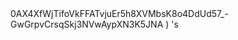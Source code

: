 <link rel="stylesheet" href="https://cdn.jsdelivr.net/npm/@algolia/algoliasearch-netlify-frontend@1/dist/algoliasearchNetlify.css" />
<script type="text/javascript" src="https://cdn.jsdelivr.net/npm/@algolia/algoliasearch-netlify-frontend@1/dist/algoliasearchNetlify.js">
</script>
<script type="text/javascript">
  algoliasearchNetlify({
    appId: '<YOUR_ALGOLIA_APP_ID>',
    apiKey: '<YOUR_ALGOLIA_API_KEY>',
    siteId: '<YOUR_NETLIFY_SITE_ID>',
    branch: '<YOUR_TARGET_GIT_BRANCH>',
    selector: 'div#search',
  });
</script>
0AX4XfWjTifoVkFFATvjuEr5h8XVMbsK8o4DdUd57_-GwGrpvCrsqSkj3NVwAypXN3K5JNA
<https://syntax-highlight.netlify.app/>
</loc>
<https://syntax-highlight.netlify.app/admin>
</loc>
<https://syntax-highlight.netlify.app/blog>
</loc>
<https://syntax-highlight.netlify.app/docs>
</loc>
<https://syntax-highlight.netlify.app/interview-questions-js>
</loc>
<https://syntax-highlight.netlify.app/privacy-policy>
</loc>
<https://syntax-highlight.netlify.app/readme>
</loc>
<https://syntax-highlight.netlify.app/showcase>
</loc>
<https://syntax-highlight.netlify.app/blog/300-react-questions>
</loc>
<https://syntax-highlight.netlify.app/blog/adding-css-to-your-html>
</loc>
<https://syntax-highlight.netlify.app/blog/awesome-graphql>
</loc>
<https://syntax-highlight.netlify.app/blog/big-o-complexity>
</loc>
<https://syntax-highlight.netlify.app/blog/blog-archive>
</loc>
<https://syntax-highlight.netlify.app/blog/data-structures>
</loc>
<https://syntax-highlight.netlify.app/blog/data-structures-algorithms-resources>
</loc>
<https://syntax-highlight.netlify.app/blog/expressjs-apis>
</loc>
<https://syntax-highlight.netlify.app/blog/flow-control-in-python>
</loc>
<https://syntax-highlight.netlify.app/blog/functions-in-python>
</loc>
<https://syntax-highlight.netlify.app/blog/git-gateway>
</loc>
<https://syntax-highlight.netlify.app/blog/hoisting>
</loc>
<https://syntax-highlight.netlify.app/blog/interview-questions-js>
</loc>
<https://syntax-highlight.netlify.app/blog/interview-questions-js-p2>
</loc>
<https://syntax-highlight.netlify.app/blog/interview-questions-js-p3>
</loc>
<https://syntax-highlight.netlify.app/blog/netlify-cms>
</loc>
<https://syntax-highlight.netlify.app/blog/passing-arguments-to-a-callback-in-js>
</loc>
<https://syntax-highlight.netlify.app/blog/platform-docs>
</loc>
<https://syntax-highlight.netlify.app/blog/psql-cheat-sheet>
</loc>
<https://syntax-highlight.netlify.app/blog/python-for-js-dev>
</loc>
<https://syntax-highlight.netlify.app/blog/python-resources>
</loc>
<https://syntax-highlight.netlify.app/blog/using-the-dom>
</loc>
<https://syntax-highlight.netlify.app/blog/vs-code-extensions>
</loc>
<https://syntax-highlight.netlify.app/blog/vscode-extensions>
</loc>
<https://syntax-highlight.netlify.app/blog/web-dev-trends>
</loc>
<https://syntax-highlight.netlify.app/blog/web-scraping>
</loc>
<https://syntax-highlight.netlify.app/docs/about>
</loc>
<https://syntax-highlight.netlify.app/docs/archive>
</loc>
<https://syntax-highlight.netlify.app/docs/articles>
</loc>
<https://syntax-highlight.netlify.app/docs/audio>
</loc>
<https://syntax-highlight.netlify.app/docs/career>
</loc>
<https://syntax-highlight.netlify.app/docs/community>
</loc>
<https://syntax-highlight.netlify.app/docs/content>
</loc>
<https://syntax-highlight.netlify.app/docs/css>
</loc>
<https://syntax-highlight.netlify.app/docs/docs>
</loc>
<https://syntax-highlight.netlify.app/docs/ds-algo>
</loc>
<https://syntax-highlight.netlify.app/docs/faq>
</loc>
<https://syntax-highlight.netlify.app/docs/git>
</loc>
<https://syntax-highlight.netlify.app/docs/glossary>
</loc>
<https://syntax-highlight.netlify.app/docs/google-hosted-libraries>
</loc>
<https://syntax-highlight.netlify.app/docs/interact>
</loc>
<https://syntax-highlight.netlify.app/docs/javascript>
</loc>
<https://syntax-highlight.netlify.app/docs/js-tips>
</loc>
<https://syntax-highlight.netlify.app/docs/leetcode>
</loc>
<https://syntax-highlight.netlify.app/docs/netlify-cms-jamstack>
</loc>
<https://syntax-highlight.netlify.app/docs/overflow>
</loc>
<https://syntax-highlight.netlify.app/docs/privacy-policy>
</loc>
<https://syntax-highlight.netlify.app/docs/projects>
</loc>
<https://syntax-highlight.netlify.app/docs/python>
</loc>
<https://syntax-highlight.netlify.app/docs/quick-ref>
</loc>
<https://syntax-highlight.netlify.app/docs/react>
</loc>
<https://syntax-highlight.netlify.app/docs/reference>
</loc>
<https://syntax-highlight.netlify.app/docs/sitemap>
</loc>
<https://syntax-highlight.netlify.app/docs/sitemap-april>
</loc>
<https://syntax-highlight.netlify.app/docs/tips>
</loc>
<https://syntax-highlight.netlify.app/docs/tools>
</loc>
<https://syntax-highlight.netlify.app/docs/tutorials>
</loc>
<https://syntax-highlight.netlify.app/docs/about/eng-portfolio>
</loc>
<https://syntax-highlight.netlify.app/docs/about/intrests>
</loc>
<https://syntax-highlight.netlify.app/docs/about/job-search>
</loc>
<https://syntax-highlight.netlify.app/docs/about/readme>
</loc>
<https://syntax-highlight.netlify.app/docs/about/resume>
</loc>
<https://syntax-highlight.netlify.app/docs/articles/basic-web-dev>
</loc>
<https://syntax-highlight.netlify.app/docs/articles/buffers>
</loc>
<https://syntax-highlight.netlify.app/docs/articles/common-modules>
</loc>
<https://syntax-highlight.netlify.app/docs/articles/dev-dep>
</loc>
<https://syntax-highlight.netlify.app/docs/articles/event-loop>
</loc>
<https://syntax-highlight.netlify.app/docs/articles/fs-module>
</loc>
<https://syntax-highlight.netlify.app/docs/articles/how-search-engines-work>
</loc>
<https://syntax-highlight.netlify.app/docs/articles/how-the-web-works>
</loc>
<https://syntax-highlight.netlify.app/docs/articles/intro>
</loc>
<https://syntax-highlight.netlify.app/docs/articles/jamstack>
</loc>
<https://syntax-highlight.netlify.app/docs/articles/nextjs>
</loc>
<https://syntax-highlight.netlify.app/docs/articles/node-api-express>
</loc>
<https://syntax-highlight.netlify.app/docs/articles/npm>
</loc>
<https://syntax-highlight.netlify.app/docs/articles/os-module>
</loc>
<https://syntax-highlight.netlify.app/docs/articles/reading-files>
</loc>
<https://syntax-highlight.netlify.app/docs/articles/semantic>
</loc>
<https://syntax-highlight.netlify.app/docs/articles/semantic-html>
</loc>
<https://syntax-highlight.netlify.app/docs/articles/url>
</loc>
<https://syntax-highlight.netlify.app/docs/articles/web-standards-checklist>
</loc>
<https://syntax-highlight.netlify.app/docs/articles/webdev-tools>
</loc>
<https://syntax-highlight.netlify.app/docs/articles/writing-files>
</loc>
<https://syntax-highlight.netlify.app/docs/audio/dfft>
</loc>
<https://syntax-highlight.netlify.app/docs/audio/discrete-fft>
</loc>
<https://syntax-highlight.netlify.app/docs/audio/dtw-python-explained>
</loc>
<https://syntax-highlight.netlify.app/docs/audio/dynamic-time-warping>
</loc>
<https://syntax-highlight.netlify.app/docs/audio/web-audio-api>
</loc>
<https://syntax-highlight.netlify.app/docs/career/job-boards>
</loc>
<https://syntax-highlight.netlify.app/docs/career/my-websites>
</loc>
<https://syntax-highlight.netlify.app/docs/career/projects>
</loc>
<https://syntax-highlight.netlify.app/docs/community/an-open-letter-2-future-developers>
</loc>
<https://syntax-highlight.netlify.app/docs/community/bookmarks>
</loc>
<https://syntax-highlight.netlify.app/docs/community/video-chat>
</loc>
<https://syntax-highlight.netlify.app/docs/content/algo>
</loc>
<https://syntax-highlight.netlify.app/docs/content/archive>
</loc>
<https://syntax-highlight.netlify.app/docs/content/gatsby-Queries-Mutations>
</loc>
<https://syntax-highlight.netlify.app/docs/content/gists>
</loc>
<https://syntax-highlight.netlify.app/docs/content/history-api>
</loc>
<https://syntax-highlight.netlify.app/docs/content/main-projects>
</loc>
<https://syntax-highlight.netlify.app/docs/content/native-data-structures-in-js>
</loc>
<https://syntax-highlight.netlify.app/docs/content/trouble-shooting>
</loc>
<https://syntax-highlight.netlify.app/docs/docs/appendix>
</loc>
<https://syntax-highlight.netlify.app/docs/docs/bash>
</loc>
<https://syntax-highlight.netlify.app/docs/docs/css>
</loc>
<https://syntax-highlight.netlify.app/docs/docs/es-6-features>
</loc>
<https://syntax-highlight.netlify.app/docs/docs/git-reference>
</loc>
<https://syntax-highlight.netlify.app/docs/docs/git-repos>
</loc>
<https://syntax-highlight.netlify.app/docs/docs/glossary>
</loc>
<https://syntax-highlight.netlify.app/docs/docs/html-tags>
</loc>
<https://syntax-highlight.netlify.app/docs/docs/markdown>
</loc>
<https://syntax-highlight.netlify.app/docs/docs/no-whiteboarding>
</loc>
<https://syntax-highlight.netlify.app/docs/docs/node-docs-complete>
</loc>
<https://syntax-highlight.netlify.app/docs/docs/regex-in-js>
</loc>
<https://syntax-highlight.netlify.app/docs/docs/sitemap>
</loc>
<https://syntax-highlight.netlify.app/docs/ds-algo/big-o>
</loc>
<https://syntax-highlight.netlify.app/docs/ds-algo/data-structures-docs>
</loc>
<https://syntax-highlight.netlify.app/docs/ds-algo/ds-algo-interview>
</loc>
<https://syntax-highlight.netlify.app/docs/ds-algo/ds-by-example>
</loc>
<https://syntax-highlight.netlify.app/docs/ds-algo/ds-overview>
</loc>
<https://syntax-highlight.netlify.app/docs/ds-algo/free-code-camp>
</loc>
<https://syntax-highlight.netlify.app/docs/ds-algo/graph>
</loc>
<https://syntax-highlight.netlify.app/docs/ds-algo/heaps>
</loc>
<https://syntax-highlight.netlify.app/docs/ds-algo/tree>
</loc>
<https://syntax-highlight.netlify.app/docs/faq/contact>
</loc>
<https://syntax-highlight.netlify.app/docs/faq/plug-ins>
</loc>
<https://syntax-highlight.netlify.app/docs/git/git-cheatsheet>
</loc>
<https://syntax-highlight.netlify.app/docs/interact/callstack-visual>
</loc>
<https://syntax-highlight.netlify.app/docs/interact/clock>
</loc>
<https://syntax-highlight.netlify.app/docs/interact/jupyter-notebooks>
</loc>
<https://syntax-highlight.netlify.app/docs/interact/other-sites>
</loc>
<https://syntax-highlight.netlify.app/docs/interact/react-testing-library>
</loc>
<https://syntax-highlight.netlify.app/docs/interact/video-chat>
</loc>
<https://syntax-highlight.netlify.app/docs/javascript/arrow-functions>
</loc>
<https://syntax-highlight.netlify.app/docs/javascript/asyncjs>
</loc>
<https://syntax-highlight.netlify.app/docs/javascript/await-keyword>
</loc>
<https://syntax-highlight.netlify.app/docs/javascript/bigo>
</loc>
<https://syntax-highlight.netlify.app/docs/javascript/clean-code>
</loc>
<https://syntax-highlight.netlify.app/docs/javascript/constructor-functions>
</loc>
<https://syntax-highlight.netlify.app/docs/javascript/cs-basics-in-js>
</loc>
<https://syntax-highlight.netlify.app/docs/javascript/for-loops>
</loc>
<https://syntax-highlight.netlify.app/docs/javascript/js-expressions>
</loc>
<https://syntax-highlight.netlify.app/docs/javascript/js-objects>
</loc>
<https://syntax-highlight.netlify.app/docs/javascript/part2-pojo>
</loc>
<https://syntax-highlight.netlify.app/docs/javascript/promises>
</loc>
<https://syntax-highlight.netlify.app/docs/javascript/review>
</loc>
<https://syntax-highlight.netlify.app/docs/javascript/snippets>
</loc>
<https://syntax-highlight.netlify.app/docs/javascript/this-is-about-this>
</loc>
<https://syntax-highlight.netlify.app/docs/javascript/variables>
</loc>
<https://syntax-highlight.netlify.app/docs/js-tips/abs>
</loc>
<https://syntax-highlight.netlify.app/docs/js-tips/acos>
</loc>
<https://syntax-highlight.netlify.app/docs/js-tips/acosh>
</loc>
<https://syntax-highlight.netlify.app/docs/js-tips/addition>
</loc>
<https://syntax-highlight.netlify.app/docs/js-tips/all>
</loc>
<https://syntax-highlight.netlify.app/docs/js-tips/allsettled>
</loc>
<https://syntax-highlight.netlify.app/docs/js-tips/any>
</loc>
<https://syntax-highlight.netlify.app/docs/js-tips/array>
</loc>
<https://syntax-highlight.netlify.app/docs/js-tips/array-methods>
</loc>
<https://syntax-highlight.netlify.app/docs/js-tips/arrow_functions>
</loc>
<https://syntax-highlight.netlify.app/docs/js-tips/async_function>
</loc>
<https://syntax-highlight.netlify.app/docs/js-tips/bad_radix>
</loc>
<https://syntax-highlight.netlify.app/docs/js-tips/bind>
</loc>
<https://syntax-highlight.netlify.app/docs/js-tips/classes>
</loc>
<https://syntax-highlight.netlify.app/docs/js-tips/concat>
</loc>
<https://syntax-highlight.netlify.app/docs/js-tips/conditional_operator>
</loc>
<https://syntax-highlight.netlify.app/docs/js-tips/const>
</loc>
<https://syntax-highlight.netlify.app/docs/js-tips/create>
</loc>
<https://syntax-highlight.netlify.app/docs/js-tips/date>
</loc>
<https://syntax-highlight.netlify.app/docs/js-tips/eval>
</loc>
<https://syntax-highlight.netlify.app/docs/js-tips/every>
</loc>
<https://syntax-highlight.netlify.app/docs/js-tips/filter>
</loc>
<https://syntax-highlight.netlify.app/docs/js-tips/for...of>
</loc>
<https://syntax-highlight.netlify.app/docs/js-tips/foreach>
</loc>
<https://syntax-highlight.netlify.app/docs/js-tips/functions>
</loc>
<https://syntax-highlight.netlify.app/docs/js-tips/import>
</loc>
<https://syntax-highlight.netlify.app/docs/js-tips/insert-into-array>
</loc>
<https://syntax-highlight.netlify.app/docs/js-tips/map>
</loc>
<https://syntax-highlight.netlify.app/docs/js-tips/object>
</loc>
<https://syntax-highlight.netlify.app/docs/js-tips/reduce>
</loc>
<https://syntax-highlight.netlify.app/docs/js-tips/regexp>
</loc>
<https://syntax-highlight.netlify.app/docs/js-tips/sort>
</loc>
<https://syntax-highlight.netlify.app/docs/js-tips/sorting-strings>
</loc>
<https://syntax-highlight.netlify.app/docs/js-tips/string>
</loc>
<https://syntax-highlight.netlify.app/docs/js-tips/this>
</loc>
<https://syntax-highlight.netlify.app/docs/js-tips/var>
</loc>
<https://syntax-highlight.netlify.app/docs/leetcode/ContaineWitMosWater>
</loc>
<https://syntax-highlight.netlify.app/docs/leetcode/DividTwIntegers>
</loc>
<https://syntax-highlight.netlify.app/docs/leetcode/GeneratParentheses>
</loc>
<https://syntax-highlight.netlify.app/docs/leetcode/LetteCombinationoPhonNumber>
</loc>
<https://syntax-highlight.netlify.app/docs/leetcode/LongesCommoPrefix>
</loc>
<https://syntax-highlight.netlify.app/docs/leetcode/MediaoTwSorteArrays>
</loc>
<https://syntax-highlight.netlify.app/docs/leetcode/NexPermutation>
</loc>
<https://syntax-highlight.netlify.app/docs/leetcode/PalindromNumber>
</loc>
<https://syntax-highlight.netlify.app/docs/leetcode/RegulaExpressioMatching>
</loc>
<https://syntax-highlight.netlify.app/docs/leetcode/RemovDuplicatefroSorteArray>
</loc>
<https://syntax-highlight.netlify.app/docs/leetcode/RemovNtNodFroEnoList>
</loc>
<https://syntax-highlight.netlify.app/docs/leetcode/RomatInteger>
</loc>
<https://syntax-highlight.netlify.app/docs/leetcode/SearciRotateSorteArray>
</loc>
<https://syntax-highlight.netlify.app/docs/leetcode/StrintIntege(atoi>)</loc>
<https://syntax-highlight.netlify.app/docs/leetcode/ValiParentheses>
</loc>
<https://syntax-highlight.netlify.app/docs/leetcode/ZigZaConversion>
</loc>
<https://syntax-highlight.netlify.app/docs/netlify-cms-jamstack/jamstack-templates>
</loc>
<https://syntax-highlight.netlify.app/docs/overflow/html-spec>
</loc>
<https://syntax-highlight.netlify.app/docs/overflow/http>
</loc>
<https://syntax-highlight.netlify.app/docs/overflow/install>
</loc>
<https://syntax-highlight.netlify.app/docs/overflow/modules>
</loc>
<https://syntax-highlight.netlify.app/docs/overflow/node-cli-args>
</loc>
<https://syntax-highlight.netlify.app/docs/overflow/node-js-language>
</loc>
<https://syntax-highlight.netlify.app/docs/overflow/node-package-manager>
</loc>
<https://syntax-highlight.netlify.app/docs/overflow/node-repl>
</loc>
<https://syntax-highlight.netlify.app/docs/overflow/node-run-cli>
</loc>
<https://syntax-highlight.netlify.app/docs/overflow/nodejs>
</loc>
<https://syntax-highlight.netlify.app/docs/overflow/nodevsbrowser>
</loc>
<https://syntax-highlight.netlify.app/docs/overflow/understanding-firebase>
</loc>
<https://syntax-highlight.netlify.app/docs/overflow/v8>
</loc>
<https://syntax-highlight.netlify.app/docs/projects/archive>
</loc>
<https://syntax-highlight.netlify.app/docs/projects/mini-projects>
</loc>
<https://syntax-highlight.netlify.app/docs/projects/mini-projects2>
</loc>
<https://syntax-highlight.netlify.app/docs/projects/recent>
</loc>
<https://syntax-highlight.netlify.app/docs/python/at-length>
</loc>
<https://syntax-highlight.netlify.app/docs/python/cheat-sheet>
</loc>
<https://syntax-highlight.netlify.app/docs/python/comprehensive-guide>
</loc>
<https://syntax-highlight.netlify.app/docs/python/examples>
</loc>
<https://syntax-highlight.netlify.app/docs/python/flow-control>
</loc>
<https://syntax-highlight.netlify.app/docs/python/functions>
</loc>
<https://syntax-highlight.netlify.app/docs/python/google-sheets-api>
</loc>
<https://syntax-highlight.netlify.app/docs/python/intro-for-js-devs>
</loc>
<https://syntax-highlight.netlify.app/docs/python/python-ds>
</loc>
<https://syntax-highlight.netlify.app/docs/python/python-quiz>
</loc>
<https://syntax-highlight.netlify.app/docs/python/snippets>
</loc>
<https://syntax-highlight.netlify.app/docs/quick-ref/Emmet>
</loc>
<https://syntax-highlight.netlify.app/docs/quick-ref/all-emojis>
</loc>
<https://syntax-highlight.netlify.app/docs/quick-ref/create-react-app>
</loc>
<https://syntax-highlight.netlify.app/docs/quick-ref/fetch>
</loc>
<https://syntax-highlight.netlify.app/docs/quick-ref/git-bash>
</loc>
<https://syntax-highlight.netlify.app/docs/quick-ref/git-tricks>
</loc>
<https://syntax-highlight.netlify.app/docs/quick-ref/google-firebase>
</loc>
<https://syntax-highlight.netlify.app/docs/quick-ref/heroku-error-codes>
</loc>
<https://syntax-highlight.netlify.app/docs/quick-ref/installation>
</loc>
<https://syntax-highlight.netlify.app/docs/quick-ref/markdown-dropdowns>
</loc>
<https://syntax-highlight.netlify.app/docs/quick-ref/minifiction>
</loc>
<https://syntax-highlight.netlify.app/docs/quick-ref/new-repo-instructions>
</loc>
<https://syntax-highlight.netlify.app/docs/quick-ref/pull-request-rubric>
</loc>
<https://syntax-highlight.netlify.app/docs/quick-ref/quick-links>
</loc>
<https://syntax-highlight.netlify.app/docs/quick-ref/topRepos>
</loc>
<https://syntax-highlight.netlify.app/docs/quick-ref/understanding-path>
</loc>
<https://syntax-highlight.netlify.app/docs/quick-ref/vscode-themes>
</loc>
<https://syntax-highlight.netlify.app/docs/react/accessibility>
</loc>
<https://syntax-highlight.netlify.app/docs/react/ajax-n-apis>
</loc>
<https://syntax-highlight.netlify.app/docs/react/cheatsheet>
</loc>
<https://syntax-highlight.netlify.app/docs/react/complete-react>
</loc>
<https://syntax-highlight.netlify.app/docs/react/createReactApp>
</loc>
<https://syntax-highlight.netlify.app/docs/react/demo>
</loc>
<https://syntax-highlight.netlify.app/docs/react/dont-use-index-as-keys>
</loc>
<https://syntax-highlight.netlify.app/docs/react/jsx>
</loc>
<https://syntax-highlight.netlify.app/docs/react/quiz>
</loc>
<https://syntax-highlight.netlify.app/docs/react/react-docs>
</loc>
<https://syntax-highlight.netlify.app/docs/react/react-in-depth>
</loc>
<https://syntax-highlight.netlify.app/docs/react/react-patterns-by-usecase>
</loc>
<https://syntax-highlight.netlify.app/docs/react/react2>
</loc>
<https://syntax-highlight.netlify.app/docs/react/render-elements>
</loc>
<https://syntax-highlight.netlify.app/docs/reference/art-of-command-line>
</loc>
<https://syntax-highlight.netlify.app/docs/reference/awesome-lists>
</loc>
<https://syntax-highlight.netlify.app/docs/reference/awesome-nodejs>
</loc>
<https://syntax-highlight.netlify.app/docs/reference/awesome-static>
</loc>
<https://syntax-highlight.netlify.app/docs/reference/bash-commands>
</loc>
<https://syntax-highlight.netlify.app/docs/reference/bookmarks>
</loc>
<https://syntax-highlight.netlify.app/docs/reference/embed-the-web>
</loc>
<https://syntax-highlight.netlify.app/docs/reference/github-resources>
</loc>
<https://syntax-highlight.netlify.app/docs/reference/github-search>
</loc>
<https://syntax-highlight.netlify.app/docs/reference/google-cloud>
</loc>
<https://syntax-highlight.netlify.app/docs/reference/how-2-reinstall-npm>
</loc>
<https://syntax-highlight.netlify.app/docs/reference/how-to-kill-a-process>
</loc>
<https://syntax-highlight.netlify.app/docs/reference/installing-node>
</loc>
<https://syntax-highlight.netlify.app/docs/reference/intro-to-nodejs>
</loc>
<https://syntax-highlight.netlify.app/docs/reference/markdown-styleguide>
</loc>
<https://syntax-highlight.netlify.app/docs/reference/notes-template>
</loc>
<https://syntax-highlight.netlify.app/docs/reference/psql>
</loc>
<https://syntax-highlight.netlify.app/docs/reference/resources>
</loc>
<https://syntax-highlight.netlify.app/docs/reference/vscode>
</loc>
<https://syntax-highlight.netlify.app/docs/reference/web-api>'s</loc>
<https://syntax-highlight.netlify.app/docs/tips/7-tips-to-become-a-better-web-developer>
</loc>
<https://syntax-highlight.netlify.app/docs/tips/regex-tips>
</loc>
<https://syntax-highlight.netlify.app/docs/tips/storybook>
</loc>
<https://syntax-highlight.netlify.app/docs/tools/dev-utilities>
</loc>
<https://syntax-highlight.netlify.app/docs/tools/markdown-html>
</loc>
<https://syntax-highlight.netlify.app/docs/tutorials/algolia-search>
</loc>
<https://syntax-highlight.netlify.app/docs/tutorials/bash>
</loc>
<https://syntax-highlight.netlify.app/docs/tutorials/bash-commands-my>
</loc>
<https://syntax-highlight.netlify.app/docs/tutorials/effect-hook>
</loc>
<https://syntax-highlight.netlify.app/docs/tutorials/get-file-extension>
</loc>
<https://syntax-highlight.netlify.app/docs/tutorials/how-2-ubuntu>
</loc>
<https://syntax-highlight.netlify.app/docs/tutorials/psql-setup>
</loc>
<https://syntax-highlight.netlify.app/docs/projects/archive/embeded-websites>
</loc>
